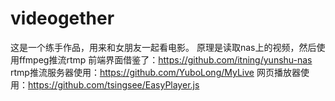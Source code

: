 # videogether
这是一个练手作品，用来和女朋友一起看电影。
原理是读取nas上的视频，然后使用ffmpeg推流rtmp
前端界面借鉴了：https://github.com/itning/yunshu-nas
rtmp推流服务器使用：https://github.com/YuboLong/MyLive
网页播放器使用：https://github.com/tsingsee/EasyPlayer.js
